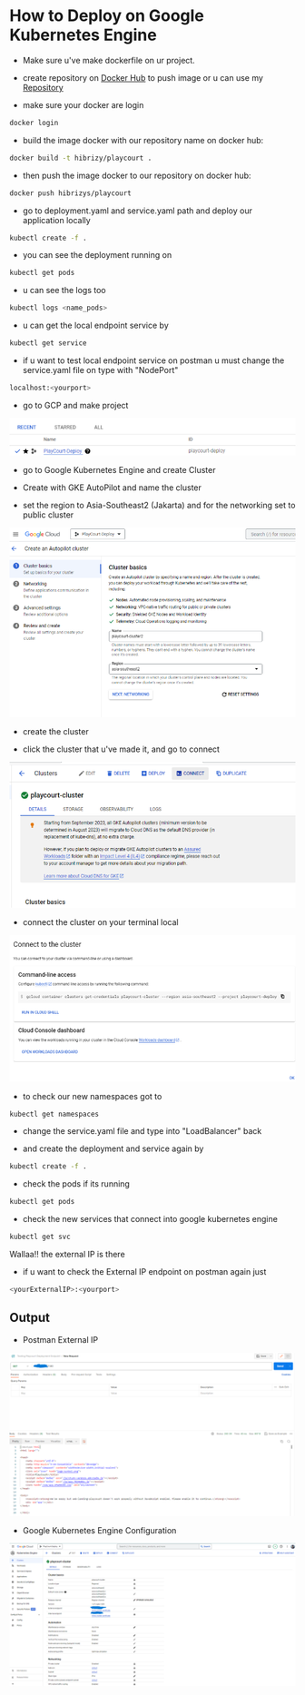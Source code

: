 # How to Deploy on Google Kubernetes Engine

- Make sure u've make dockerfile on ur project.

- create repository on [Docker Hub](https://hub.docker.com/) to push image or u can use my [Repository](https://hub.docker.com/repositories/hibrizys)

- make sure your docker are login
```sh
docker login
```

- build the image docker with our repository name on docker hub:
```sh
docker build -t hibrizy/playcourt .
```

- then push the image docker to our repository on docker hub:
```sh
docker push hibrizys/playcourt
```

- go to deployment.yaml and service.yaml path and deploy our application locally
```sh
kubectl create -f .
```

- you can see the deployment running on
```sh
kubectl get pods
```

- u can see the logs too
```sh
kubectl logs <name_pods>
```
- u can get the local endpoint service by
```sh
kubectl get service
```

- if u want to test local endpoint service on postman u must change the service.yaml file on type with "NodePort"
```sh
localhost:<yourport>
```

- go to GCP and make project

![Project GCP](src/assets/img/documentation/projectGCP.png)

- go to Google Kubernetes Engine and create Cluster

- Create with GKE AutoPilot and name the cluster

- set the region to Asia-Southeast2 (Jakarta) and for the networking set to public cluster

![GKE Autopilot](src/assets/img/documentation/GKE.png)

- create the cluster

- click the cluster that u've made it, and go to connect

![Edit Cluster](src/assets/img/documentation/editCluster.png)

- connect the cluster on your terminal local

![Connect cluster](src/assets/img/documentation/connectCluster.png)

- to check our new namespaces got to 
```sh
kubectl get namespaces
```

- change the service.yaml file and type into "LoadBalancer" back

- and create the deployment and service again by
```sh
kubectl create -f .
```

- check the pods if its running
```sh
kubectl get pods
```

- check the new services that connect into google kubernetes engine
```sh
kubectl get svc
```

Wallaa!! the external IP is there

- if u want to check the External IP endpoint on postman again just
```sh
<yourExternalIP>:<yourport>
```

## Output

- Postman External IP

![External IP](src/assets/img/documentation/ExternalIP.png)

- Google Kubernetes Engine Configuration

![GKE Config](src/assets/img/documentation/Configuration.png)